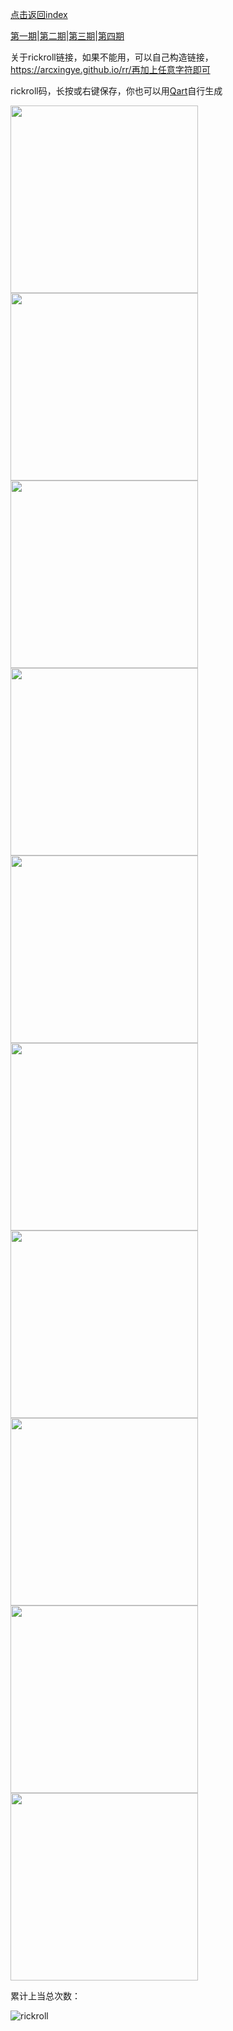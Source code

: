 [点击返回index](https://arcxingye.github.io/)

[第一期](https://arcxingye.github.io/rr/qrcode)|[第二期](https://arcxingye.github.io/rr/qrcode2)|[第三期](https://arcxingye.github.io/rr/qrcode3)|[第四期](https://arcxingye.github.io/rr/qrcode4)

关于rickroll链接，如果不能用，可以自己构造链接，https://arcxingye.github.io/rr/再加上任意字符即可

rickroll码，长按或右键保存，你也可以用[Qart](https://github.com/scola/Qart)自行生成

<img width="300" height="300" src="https://xingye.me/tool/qrcode/1.jpg"/>

<img width="300" height="300" src="https://xingye.me/tool/qrcode/2.jpg"/>

<img width="300" height="300" src="https://xingye.me/tool/qrcode/3.jpg"/>

<img width="300" height="300" src="https://xingye.me/tool/qrcode/4.jpg"/>

<img width="300" height="300" src="https://xingye.me/tool/qrcode/5.jpg"/>

<img width="300" height="300" src="https://xingye.me/tool/qrcode/6.jpg"/>

<img width="300" height="300" src="https://xingye.me/tool/qrcode/7.jpg"/>

<img width="300" height="300" src="https://xingye.me/tool/qrcode/8.jpg"/>

<img width="300" height="300" src="https://xingye.me/tool/qrcode/9.jpg"/>

<img width="300" height="300" src="https://xingye.me/tool/qrcode/10.jpg"/>

累计上当总次数：

![rickroll](https://count.getloli.com/get/@rickroll)
